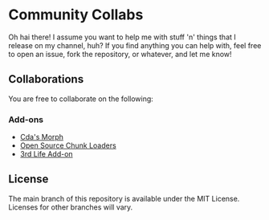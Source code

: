 # Community Collabs

Oh hai there! I assume you want to help me with stuff 'n' things that I release on my channel, huh? If you find anything you can help with, feel free to open an issue, fork the repository, or whatever, and let me know!

## Collaborations
You are free to collaborate on the following:

### Add-ons
- [Cda's Morph](https://github.com/cda94581/Community_Collabs/tree/Add-ons/cda002)
- [Open Source Chunk Loaders](https://github.com/cda94581/Community_Collabs/tree/Add-ons/cda001)
- [3rd Life Add-on](https://github.com/cda94581/Community_Collabs/tree/Add-ons/cda003)

## License
The main branch of this repository is available under the MIT License. Licenses for other branches will vary.